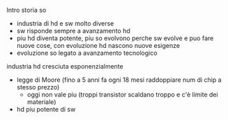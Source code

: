 Intro storia so
- industria di hd e sw molto diverse
- sw risponde sempre a avanzamento hd
- piu hd diventa potente, piu so evolvono perche sw evolve e puo fare nuove cose, con evoluzione hd nascono nuove esigenze
- evoluzione so legato a avanzamento tecnologico

industria hd cresciuta esponenzialmente 
- legge di Moore (fino a 5 anni fa ogni 18 mesi raddoppiare num di chip a stesso prezzo)
	- oggi non vale piu (troppi transistor scaldano troppo e c'è limite dei materiale)
- hd piu potente di sw